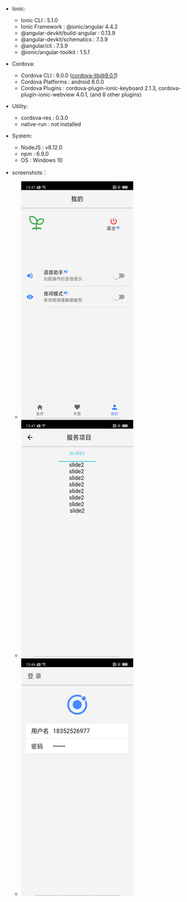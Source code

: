 
- Ionic:
  - Ionic CLI                     : 5.1.0
  - Ionic Framework               : @ionic/angular 4.4.2
  - @angular-devkit/build-angular : 0.13.9
  - @angular-devkit/schematics    : 7.3.9
  - @angular/cli                  : 7.3.9
  - @ionic/angular-toolkit        : 1.5.1

- Cordova:
  - Cordova CLI       : 9.0.0 (cordova-lib@9.0.1)
  - Cordova Platforms : android 8.0.0
  - Cordova Plugins   : cordova-plugin-ionic-keyboard 2.1.3, cordova-plugin-ionic-webview 4.0.1, (and 8 other plugins)

- Utility:
  - cordova-res : 0.3.0
  - native-run  : not installed

- System:
  - NodeJS            : v8.12.0 
  - npm               : 6.9.0
  - OS                : Windows 10

- screenshots：
  - ![Image text](https://github.com/Mooiq/ionic5.0case/blob/master/src/assets/img/11.png)
  - ![Image text](https://github.com/Mooiq/ionic5.0case/blob/master/src/assets/img/22.png)
  - ![Image text](https://github.com/Mooiq/ionic5.0case/blob/master/src/assets/img/33.png)
